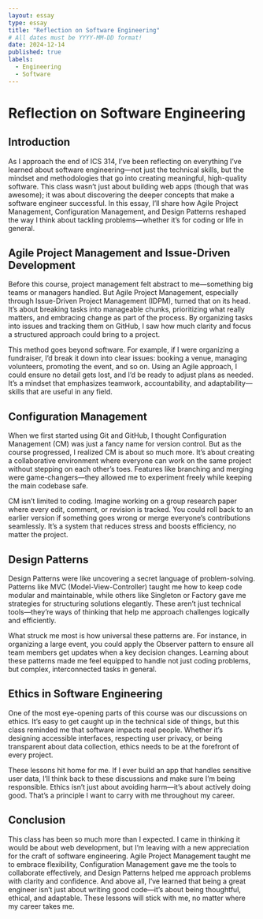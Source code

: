 ```yaml
---
layout: essay
type: essay
title: "Reflection on Software Engineering"
# All dates must be YYYY-MM-DD format!
date: 2024-12-14
published: true
labels:
  - Engineering
  - Software
---
```

<h1>Reflection on Software Engineering</h1>

<section>
            <h2>Introduction</h2>
            <p>As I approach the end of ICS 314, I’ve been reflecting on everything I’ve learned about software engineering—not just the technical skills, but the mindset and methodologies that go into creating meaningful, high-quality software. This class wasn’t just about building web apps (though that was awesome); it was about discovering the deeper concepts that make a software engineer successful. In this essay, I’ll share how Agile Project Management, Configuration Management, and Design Patterns reshaped the way I think about tackling problems—whether it’s for coding or life in general.</p>
</section>

<section>
            <h2>Agile Project Management and Issue-Driven Development</h2>
            <p>Before this course, project management felt abstract to me—something big teams or managers handled. But Agile Project Management, especially through Issue-Driven Project Management (IDPM), turned that on its head. It’s about breaking tasks into manageable chunks, prioritizing what really matters, and embracing change as part of the process. By organizing tasks into issues and tracking them on GitHub, I saw how much clarity and focus a structured approach could bring to a project.</p>
            <p>This method goes beyond software. For example, if I were organizing a fundraiser, I’d break it down into clear issues: booking a venue, managing volunteers, promoting the event, and so on. Using an Agile approach, I could ensure no detail gets lost, and I’d be ready to adjust plans as needed. It’s a mindset that emphasizes teamwork, accountability, and adaptability—skills that are useful in any field.</p>
</section>

<section>
            <h2>Configuration Management</h2>
            <p>When we first started using Git and GitHub, I thought Configuration Management (CM) was just a fancy name for version control. But as the course progressed, I realized CM is about so much more. It’s about creating a collaborative environment where everyone can work on the same project without stepping on each other’s toes. Features like branching and merging were game-changers—they allowed me to experiment freely while keeping the main codebase safe.</p>
            <p>CM isn’t limited to coding. Imagine working on a group research paper where every edit, comment, or revision is tracked. You could roll back to an earlier version if something goes wrong or merge everyone’s contributions seamlessly. It’s a system that reduces stress and boosts efficiency, no matter the project.</p>
</section>

<section>
            <h2>Design Patterns</h2>
            <p>Design Patterns were like uncovering a secret language of problem-solving. Patterns like MVC (Model-View-Controller) taught me how to keep code modular and maintainable, while others like Singleton or Factory gave me strategies for structuring solutions elegantly. These aren’t just technical tools—they’re ways of thinking that help me approach challenges logically and efficiently.</p>
            <p>What struck me most is how universal these patterns are. For instance, in organizing a large event, you could apply the Observer pattern to ensure all team members get updates when a key decision changes. Learning about these patterns made me feel equipped to handle not just coding problems, but complex, interconnected tasks in general.</p>
</section>

<section>
            <h2>Ethics in Software Engineering</h2>
            <p>One of the most eye-opening parts of this course was our discussions on ethics. It’s easy to get caught up in the technical side of things, but this class reminded me that software impacts real people. Whether it’s designing accessible interfaces, respecting user privacy, or being transparent about data collection, ethics needs to be at the forefront of every project.</p>
            <p>These lessons hit home for me. If I ever build an app that handles sensitive user data, I’ll think back to these discussions and make sure I’m being responsible. Ethics isn’t just about avoiding harm—it’s about actively doing good. That’s a principle I want to carry with me throughout my career.</p>
</section>

<section>
            <h2>Conclusion</h2>
            <p>This class has been so much more than I expected. I came in thinking it would be about web development, but I’m leaving with a new appreciation for the craft of software engineering. Agile Project Management taught me to embrace flexibility, Configuration Management gave me the tools to collaborate effectively, and Design Patterns helped me approach problems with clarity and confidence. And above all, I’ve learned that being a great engineer isn’t just about writing good code—it’s about being thoughtful, ethical, and adaptable. These lessons will stick with me, no matter where my career takes me.</p>
</section>
